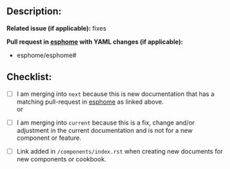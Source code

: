 ## Description:


**Related issue (if applicable):** fixes <link to issue>

**Pull request in [esphome](https://github.com/esphome/esphome) with YAML changes (if applicable):** 

- esphome/esphome#<esphome PR number goes here>

## Checklist:

  - [ ] I am merging into `next` because this is new documentation that has a matching pull-request in [esphome](https://github.com/esphome/esphome) as linked above.  
    or
  - [ ] I am merging into `current` because this is a fix, change and/or adjustment in the current documentation and is not for a new component or feature.

  - [ ] Link added in `/components/index.rst` when creating new documents for new components or cookbook.
